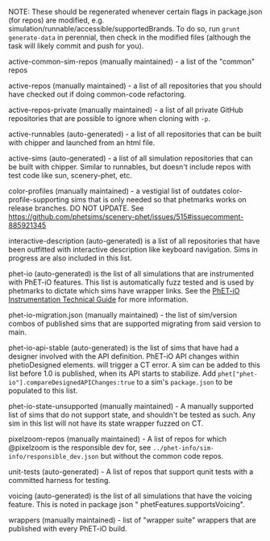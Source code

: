 NOTE: These should be regenerated whenever certain flags in package.json (for repos) are modified, e.g.
simulation/runnable/accessible/supportedBrands. To do so, run `grunt generate-data` in perennial, then check in the
modified files (although the task will likely commit and push for you).

active-common-sim-repos (manually maintained) - a list of the "common" repos

active-repos (manually maintained) - a list of all repositories that you should have checked out if doing common-code
refactoring.

active-repos-private (manually maintained) - a list of all private GitHub repositories that are possible to ignore when
cloning with `-p`.

active-runnables (auto-generated) - a list of all repositories that can be built with chipper and launched from an html
file.

active-sims (auto-generated) - a list of all simulation repositories that can be built with chipper. Similar to
runnables, but doesn't include repos with test code like sun, scenery-phet, etc.

color-profiles (manually maintained) - a vestigial list of outdates color-profile-supporting sims that is only needed so
that phetmarks works on release branches. DO NOT UPDATE.
See https://github.com/phetsims/scenery-phet/issues/515#issuecomment-885921345

interactive-description (auto-generated) is a list of all repositories that have been outfitted with interactive
description like keyboard navigation. Sims in progress are also included in this list.

phet-io (auto-generated) is the list of all simulations that are instrumented with PhET-iO features. This list is
automatically fuzz tested and is used by phetmarks to dictate which sims have wrapper links. See the
[PhET-iO Instrumentation Technical Guide](https://github.com/phetsims/phet-io/blob/main/doc/phet-io-instrumentation-technical-guide.md)
for more information.

phet-io-migration.json (manually maintained) - the list of sim/version combos of published sims that are supported 
migrating from said version to main. 

phet-io-api-stable (auto-generated) is the list of sims that have had a designer involved with the API definition.
PhET-iO API changes within phetioDesigned elements. will trigger a CT error. A sim can be added to this list before 1.0
is published, when its API starts to stabilize. Add `phet["phet-io"].compareDesignedAPIChanges:true` to a
sim's `package.json` to be populated to this list.

phet-io-state-unsupported (manually maintained) - A manually supported list of sims that do not support state, and
shouldn't be tested as such. Any sim in this list will not have its state wrapper fuzzed on CT.

pixelzoom-repos (manually maintained) - A list of repos for which @pixelzoom is the responsible dev for,
see `../phet-info/sim-info/responsible_dev.json` but without the common code repos.

unit-tests (auto-generated) - A list of repos that support qunit tests with a committed harness for testing.

voicing (auto-generated) is the list of all simulations that have the voicing feature. This is noted in package json "
phetFeatures.supportsVoicing".

wrappers (manually maintained) - list of "wrapper suite" wrappers that are published with every PhET-iO build.